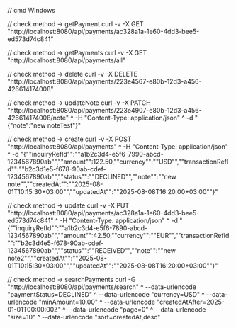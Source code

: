 // cmd Windows

// check method -> getPayment
curl -v -X GET "http://localhost:8080/api/payments/ac328a1a-1e60-4dd3-bee5-ed573d74c841"

// check method -> getPayments
curl -v -X GET "http://localhost:8080/api/payments/all"

//  check method -> delete
curl -v -X DELETE "http://localhost:8080/api/payments/223e4567-e80b-12d3-a456-426614174008"

//  check method -> updateNote
curl -v -X PATCH "http://localhost:8080/api/payments/223e4907-e80b-12d3-a456-426614174008/note" ^
-H "Content-Type: application/json" ^
-d "{\"note\":\"new noteTest\"}"

//  check method -> create
curl -v -X POST "http://localhost:8080/api/payments" ^
-H "Content-Type: application/json" ^
-d "{""inquiryRefId"":""a1b2c3d4-e5f6-7990-abcd-1234567890ab"",""amount"":122.50,""currency"":""USD"",""transactionRefId"":""b2c3d1e5-f678-90ab-cdef-1234567890ab"",""status"":""DECLINED"",""note"":""new note"",""createdAt"":""2025-08-01T10:15:30+03:00"",""updatedAt"":""2025-08-08T16:20:00+03:00""}"

//  check method -> update
curl -v -X PUT "http://localhost:8080/api/payments/ac328a1a-1e60-4dd3-bee5-ed573d74c841" ^
-H "Content-Type: application/json" ^
-d "{""inquiryRefId"":""a1b2c3d4-e5f6-7890-abcd-1234567890ab"",""amount"":42.50,""currency"":""EUR"",""transactionRefId"":""b2c3d4e5-f678-90ab-cdef-1234567890ab"",""status"":""RECEIVED"",""note"":""new note2"",""createdAt"":""2025-08-01T10:15:30+03:00"",""updatedAt"":""2025-08-08T16:20:00+03:00""}"

// check method -> searchPayments
curl -G "http://localhost:8080/api/payments/search" ^
--data-urlencode "paymentStatus=DECLINED" ^
--data-urlencode "currency=USD" ^
--data-urlencode "minAmount=10.00" ^
--data-urlencode "createdAtAfter=2025-01-01T00:00:00Z" ^
--data-urlencode "page=0" ^
--data-urlencode "size=10" ^
--data-urlencode "sort=createdAt,desc"
